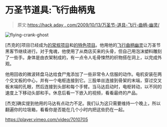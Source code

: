 # 万圣节道具:飞行曲柄鬼

> 原文:[https://hack aday . com/2009/10/13/万圣节-道具-飞行-曲柄-幽灵/](https://hackaday.com/2009/10/13/halloween-props-flying-crank-ghost/)

![flying-crank-ghost](../Images/af3bf168f95426696cb82e457aed0289.png "flying-crank-ghost")

[杰克的]项目已经成为[的常规项目](http://hackaday.com/2007/05/25/diy-powered-respirator/)和[的特色项目](http://hackaday.com/2007/06/07/steampunk-lcd/)。他用他的[飞行曲柄幽灵](http://steampunkworkshop.com/microwave-motor-flying-crank-ghost)让万圣节黑客节继续进行。对于鬼魂，他使用了从商店买来的头骨，但自己用泡沫塑料雕刻了一些手。身体是由衣架制成的，有一点令人毛骨悚然的织物搭在洞上，以完成外观。

他用回收的微波转盘马达给食尸鬼添加了一些非常令人信服的动作。电机安装在两个交叉板的中心，并有一个电枢连接到它。三股单丝连接到骨架的末端，穿过交叉板末端的孔眼，然后连接到头部和每个手臂。当马达启动时，电枢转动，以不同的速度上下移动头部和手。休息后看一下嵌入的视频，看看最终的产品。

[杰克]确实提到他用的马达有点动力不足。我们认为这只需要维持一个晚上，所以翻遍你的垃圾箱，看看你是否能在几个小时内把这些扔在一起。

<https://player.vimeo.com/video/7010705>

</div> </body> </html>